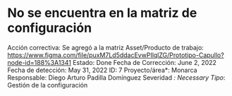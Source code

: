 # No se encuentra en la matriz de configuración

Acción correctiva: Se agregó a la matriz
Asset/Producto de trabajo: https://www.figma.com/file/puxM7Ld5ddacEvwPIlqlZG/Prototipo-Capullo?node-id=188%3A1341
Estado: Done
Fecha de Corrección: June 2, 2022
Fecha de detección: May 31, 2022
ID: 7
Proyecto/área*: Monarca
Responsable: Diego Arturo Padilla Domínguez
Severidad *: Necessary
Tipo*: Gestión de la configuración